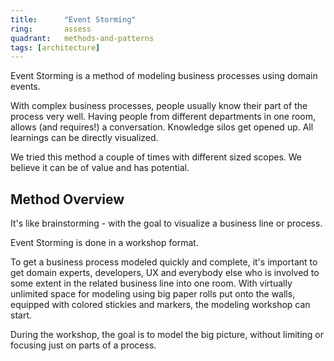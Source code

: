 ```yaml
---
title:      "Event Storming"
ring:       assess
quadrant:   methods-and-patterns
tags: [architecture]
---
```


Event Storming is a method of modeling business processes using domain events.

With complex business processes, people usually know their part of the process very well.
Having people from different departments in one room, allows (and requires!) a conversation.
Knowledge silos get opened up. All learnings can be directly visualized.

We tried this method a couple of times with different sized scopes. We believe it can be of value and has potential.

## Method Overview

It's like brainstorming - with the goal to visualize a business line or process.

Event Storming is done in a workshop format.

To get a business process modeled quickly and complete, it's important to get domain experts, developers, UX and everybody else who is involved to some extent in the related business line into one room.
With virtually unlimited space for modeling using big paper rolls put onto the walls, equipped with colored stickies and markers, the modeling workshop can start.

During the workshop, the goal is to model the big picture, without limiting or focusing just on parts of a process.
